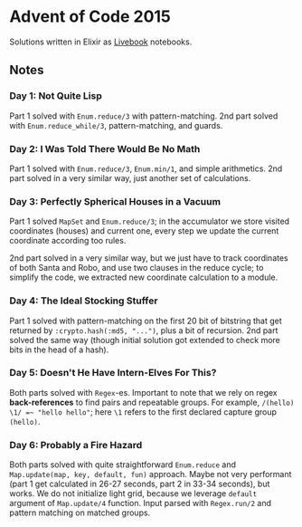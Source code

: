 # Advent of Code 2015

Solutions written in Elixir as [Livebook](https://livebook.dev/) notebooks.

## Notes

### Day 1: Not Quite Lisp

Part 1 solved with `Enum.reduce/3` with pattern-matching. 2nd part solved with `Enum.reduce_while/3`, pattern-matching, and guards.

### Day 2: I Was Told There Would Be No Math

Part 1 solved with `Enum.reduce/3`, `Enum.min/1`, and simple arithmetics. 2nd part solved in a very similar way, just another set of calculations.

### Day 3: Perfectly Spherical Houses in a Vacuum

Part 1 solved `MapSet` and `Enum.reduce/3`; in the accumulator we store visited coordinates (houses) and current one, every step we update the current coordinate according too rules.

2nd part solved in a very similar way, but we just have to track coordinates of both Santa and Robo, and use two clauses in the reduce cycle; to simplify the code, we extracted new coordinate calculation to a module.

### Day 4: The Ideal Stocking Stuffer

Part 1 solved with pattern-matching on the first 20 bit of bitstring that get returned by `:crypto.hash(:md5, "...")`, plus a bit of recursion. 2nd part solved the same way (though initial solution got extended to check more bits in the head of a hash).

### Day 5: Doesn't He Have Intern-Elves For This?

Both parts solved with `Regex`-es. Important to note that we rely on regex **back-references** to find pairs and repeatable groups. For example, `/(hello) \1/ =~ "hello hello"`; here `\1` refers to the first declared capture group `(hello)`.

### Day 6: Probably a Fire Hazard

Both parts solved with quite straightforward `Enum.reduce` and `Map.update(map, key, default, fun)` approach. Maybe not very performant (part 1 get calculated in 26-27 seconds, part 2 in 33-34 seconds), but works. We do not initialize light grid, because we leverage `default` argument of `Map.update/4` function. Input parsed with `Regex.run/2` and pattern matching on matched groups.
